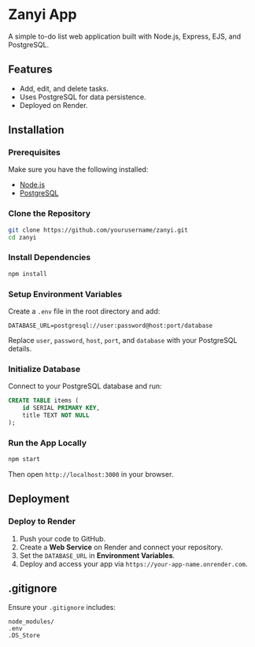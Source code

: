 # Zanyi App

A simple to-do list web application built with Node.js, Express, EJS, and PostgreSQL.

## Features
- Add, edit, and delete tasks.
- Uses PostgreSQL for data persistence.
- Deployed on Render.

## Installation

### Prerequisites
Make sure you have the following installed:
- [Node.js](https://nodejs.org/)
- [PostgreSQL](https://www.postgresql.org/)

### Clone the Repository
```bash
git clone https://github.com/yourusername/zanyi.git
cd zanyi
```

### Install Dependencies
```bash
npm install
```

### Setup Environment Variables
Create a `.env` file in the root directory and add:
```env
DATABASE_URL=postgresql://user:password@host:port/database
```
Replace `user`, `password`, `host`, `port`, and `database` with your PostgreSQL details.

### Initialize Database
Connect to your PostgreSQL database and run:
```sql
CREATE TABLE items (
    id SERIAL PRIMARY KEY,
    title TEXT NOT NULL
);
```

### Run the App Locally
```bash
npm start
```
Then open `http://localhost:3000` in your browser.

## Deployment

### Deploy to Render
1. Push your code to GitHub.
2. Create a **Web Service** on Render and connect your repository.
3. Set the `DATABASE_URL` in **Environment Variables**.
4. Deploy and access your app via `https://your-app-name.onrender.com`.

## .gitignore
Ensure your `.gitignore` includes:
```
node_modules/
.env
.DS_Store
```
